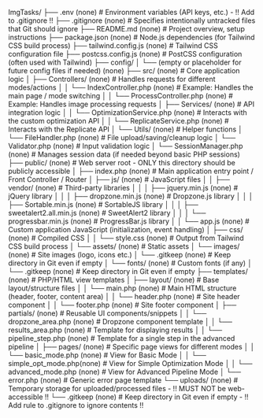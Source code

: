 ImgTasks/
├── .env                (none) # Environment variables (API keys, etc.) - !! Add to .gitignore !!
├── .gitignore          (none) # Specifies intentionally untracked files that Git should ignore
├── README.md           (none) # Project overview, setup instructions
├── package.json        (none) # Node.js dependencies (for Tailwind CSS build process)
├── tailwind.config.js  (none) # Tailwind CSS configuration file
├── postcss.config.js   (none) # PostCSS configuration (often used with Tailwind)
├── config/
│   └── (empty or placeholder for future config files if needed) (none)
├── src/                (none) # Core application logic
│   ├── Controllers/    (none) # Handles requests for different modes/actions
│   │   └── IndexController.php    (none) # Example: Handles the main page / mode switching
│   │   └── ProcessController.php  (none) # Example: Handles image processing requests
│   ├── Services/       (none) # API integration logic
│   │   └── OptimizationService.php (none) # Interacts with the custom optimization API
│   │   └── ReplicateService.php    (none) # Interacts with the Replicate API
│   └── Utils/          (none) # Helper functions
│       └── FileHandler.php      (none) # File upload/saving/cleanup logic
│       └── Validator.php        (none) # Input validation logic
│       └── SessionManager.php   (none) # Manages session data (if needed beyond basic PHP sessions)
├── public/             (none) # Web server root - ONLY this directory should be publicly accessible
│   ├── index.php       (none) # Main application entry point / Front Controller / Router
│   ├── js/             (none) # JavaScript files
│   │   ├── vendor/         (none) # Third-party libraries
│   │   │   ├── jquery.min.js    (none) # jQuery library
│   │   │   ├── dropzone.min.js  (none) # Dropzone.js library
│   │   │   ├── Sortable.min.js  (none) # SortableJS library
│   │   │   ├── sweetalert2.all.min.js (none) # SweetAlert2 library
│   │   │   └── progressbar.min.js (none) # ProgressBar.js library
│   │   └── app.js          (none) # Custom application JavaScript (initialization, event handling)
│   ├── css/            (none) # Compiled CSS
│   │   └── style.css     (none) # Output from Tailwind CSS build process
│   └── assets/         (none) # Static assets
│       └── images/       (none) # Site images (logo, icons etc.)
│           └── .gitkeep    (none) # Keep directory in Git even if empty
│       └── fonts/        (none) # Custom fonts (if any)
│           └── .gitkeep    (none) # Keep directory in Git even if empty
├── templates/          (none) # PHP/HTML view templates
│   ├── layout/         (none) # Base layout/structure files
│   │   └── main.php      (none) # Main HTML structure (header, footer, content area)
│   │   └── header.php    (none) # Site header component
│   │   └── footer.php    (none) # Site footer component
│   ├── partials/       (none) # Reusable UI components/snippets
│   │   └── dropzone_area.php (none) # Dropzone component template
│   │   └── results_area.php  (none) # Template for displaying results
│   │   └── pipeline_step.php (none) # Template for a single step in the advanced pipeline
│   ├── pages/          (none) # Specific page views for different modes
│   │   └── basic_mode.php     (none) # View for Basic Mode
│   │   └── simple_opt_mode.php(none) # View for Simple Optimization Mode
│   │   └── advanced_mode.php  (none) # View for Advanced Pipeline Mode
│   └── error.php       (none) # Generic error page template
└── uploads/            (none) # Temporary storage for uploaded/processed files - !! MUST NOT be web-accessible !!
    └── .gitkeep        (none) # Keep directory in Git even if empty - !! Add rule to .gitignore to ignore contents !!